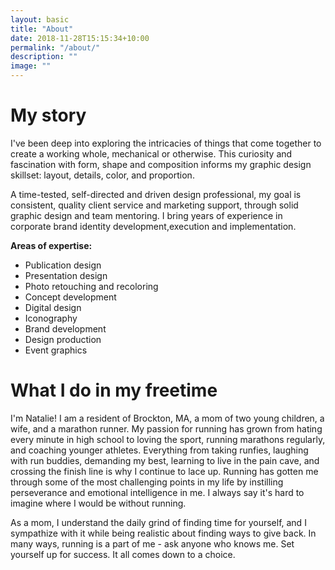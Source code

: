 ```yaml
---
layout: basic
title: "About"
date: 2018-11-28T15:15:34+10:00
permalink: "/about/"
description: ""
image: ""
---
```


# My story

I've been deep into exploring the intricacies of things that come together to create a working whole, mechanical or otherwise. This curiosity and fascination with form, shape and composition informs my graphic design skillset: layout, details, color, and proportion.

A time-tested, self-directed and driven design professional, my goal is consistent, quality client service and marketing support, through solid graphic design and team mentoring. I bring years of experience in corporate brand identity development,execution and implementation.

<strong>Areas of expertise:</strong>
- Publication design
- Presentation design
- Photo retouching and recoloring
- Concept development
- Digital design
- Iconography
- Brand development
- Design production
- Event graphics

<!--  {% include framework/shortcodes/figure.html src="/assets/images/gen/content/content-1.webp" title="Steve Francia" caption="Designing in Figma" alt="Photo of designing a website in Figma" link="https://figma.com" target="\_blank" %} -->

<!-- > Lorem ipsum dolor sit amet, consectetur adipiscing elit. -->

<!-- {% include framework/shortcodes/youtube.html id='2M6dJ2Uynhg' %} -->

# What I do in my freetime

I'm Natalie! I am a resident of Brockton, MA, a mom of two young children, a wife, and a marathon runner. My passion for running has grown from hating every minute in high school to loving the sport, running marathons regularly, and coaching younger athletes. Everything from taking runfies, laughing with run buddies, demanding my best, learning to live in the pain cave, and crossing the finish line is why I continue to lace up. Running has gotten me through some of the most challenging points in my life by instilling perseverance and emotional intelligence in me. I always say it's hard to imagine where I would be without running.

As a mom, I understand the daily grind of finding time for yourself, and I sympathize with it while being realistic about finding ways to give back. In many ways, running is a part of me - ask anyone who knows me. Set yourself up for success. It all comes down to a choice.

<!--![Design In Figma]({{ "/assets/images/gen/content/content-2.webp" | relative_url }})-->


